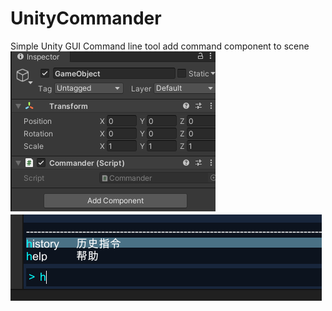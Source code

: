 # UnityCommander
Simple Unity GUI Command line tool
add command component to scene
![image](https://github.com/JadenSailing/UnityCommander/blob/master/Doc/Component.png)
![image](https://github.com/JadenSailing/UnityCommander/blob/master/Doc/line.png)
